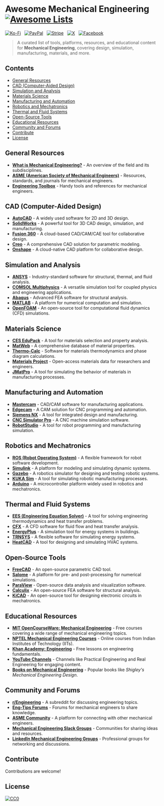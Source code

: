 # Awesome Mechanical Engineering [![Awesome Lists](https://srv-cdn.himpfen.io/badges/awesome-lists/awesomelists-flat.svg)](https://github.com/awesomelistsio/awesome)

[![Ko-Fi](https://srv-cdn.himpfen.io/badges/kofi/kofi-flat.svg)](https://ko-fi.com/awesomelists) &nbsp; [![PayPal](https://srv-cdn.himpfen.io/badges/paypal/paypal-flat.svg)](https://www.paypal.com/donate/?hosted_button_id=3LLKRXJU44EJJ) &nbsp; [![Stripe](https://srv-cdn.himpfen.io/badges/stripe/stripe-flat.svg)](https://tinyurl.com/e8ymxdw3) &nbsp; [![X](https://srv-cdn.himpfen.io/badges/twitter/twitter-flat.svg)](https://x.com/ListsAwesome) &nbsp; [![Facebook](https://srv-cdn.himpfen.io/badges/facebook-pages/facebook-pages-flat.svg)](https://www.facebook.com/awesomelists)

> A curated list of tools, platforms, resources, and educational content for **Mechanical Engineering**, covering design, simulation, manufacturing, materials, and more.

## Contents

- [General Resources](#general-resources)
- [CAD (Computer-Aided Design)](#cad-computer-aided-design)
- [Simulation and Analysis](#simulation-and-analysis)
- [Materials Science](#materials-science)
- [Manufacturing and Automation](#manufacturing-and-automation)
- [Robotics and Mechatronics](#robotics-and-mechatronics)
- [Thermal and Fluid Systems](#thermal-and-fluid-systems)
- [Open-Source Tools](#open-source-tools)
- [Educational Resources](#educational-resources)
- [Community and Forums](#community-and-forums)
- [Contribute](#contribute)
- [License](#license)

## General Resources

- **[What is Mechanical Engineering?](https://en.wikipedia.org/wiki/Mechanical_engineering)** - An overview of the field and its subdisciplines.
- **[ASME (American Society of Mechanical Engineers)](https://www.asme.org/)** - Resources, standards, and journals for mechanical engineers.
- **[Engineering Toolbox](https://www.engineeringtoolbox.com/)** - Handy tools and references for mechanical engineers.

## CAD (Computer-Aided Design)

- **[AutoCAD](https://www.autodesk.com/products/autocad/overview)** - A widely used software for 2D and 3D design.
- **[SolidWorks](https://www.solidworks.com/)** - A powerful tool for 3D CAD design, simulation, and manufacturing.
- **[Fusion 360](https://www.autodesk.com/products/fusion-360/overview)** - A cloud-based CAD/CAM/CAE tool for collaborative design.
- **[Creo](https://www.ptc.com/en/products/creo)** - A comprehensive CAD solution for parametric modeling.
- **[Onshape](https://www.onshape.com/)** - A cloud-native CAD platform for collaborative design.

## Simulation and Analysis

- **[ANSYS](https://www.ansys.com/)** - Industry-standard software for structural, thermal, and fluid analysis.
- **[COMSOL Multiphysics](https://www.comsol.com/)** - A versatile simulation tool for coupled physics and engineering applications.
- **[Abaqus](https://www.3ds.com/products-services/simulia/products/abaqus/)** - Advanced FEA software for structural analysis.
- **[MATLAB](https://www.mathworks.com/products/matlab.html)** - A platform for numerical computation and simulation.
- **[OpenFOAM](https://www.openfoam.com/)** - An open-source tool for computational fluid dynamics (CFD) simulations.

## Materials Science

- **[CES EduPack](https://www.grantadesign.com/education/ces-edupack/)** - A tool for materials selection and property analysis.
- **[MatWeb](http://www.matweb.com/)** - A comprehensive database of material properties.
- **[Thermo-Calc](https://www.thermocalc.com/)** - Software for materials thermodynamics and phase diagram calculations.
- **[Materials Project](https://materialsproject.org/)** - Open-access materials data for researchers and engineers.
- **[JMatPro](https://www.sentesoftware.co.uk/jmatpro)** - A tool for simulating the behavior of materials in manufacturing processes.

## Manufacturing and Automation

- **[Mastercam](https://www.mastercam.com/)** - CAD/CAM software for manufacturing applications.
- **[Edgecam](https://www.edgecam.com/)** - A CAM solution for CNC programming and automation.
- **[Siemens NX](https://www.plm.automation.siemens.com/global/en/products/nx/)** - A tool for integrated design and manufacturing.
- **[CNC Simulator Pro](https://cncsimulator.com/)** - A CNC machine simulation software.
- **[RobotStudio](https://new.abb.com/products/robotics/robotstudio)** - A tool for robot programming and manufacturing simulation.

## Robotics and Mechatronics

- **[ROS (Robot Operating System)](https://www.ros.org/)** - A flexible framework for robot software development.
- **[Simulink](https://www.mathworks.com/products/simulink.html)** - A platform for modeling and simulating dynamic systems.
- **[Gazebo](http://gazebosim.org/)** - A robotics simulator for designing and testing robotic systems.
- **[KUKA Sim](https://www.kuka.com/en-us/products/software/planning-and-simulation/kuka-sim)** - A tool for simulating robotic manufacturing processes.
- **[Arduino](https://www.arduino.cc/)** - A microcontroller platform widely used in robotics and mechatronics.

## Thermal and Fluid Systems

- **[EES (Engineering Equation Solver)](https://fchartsoftware.com/ees/)** - A tool for solving engineering thermodynamics and heat transfer problems.
- **[CFX](https://www.ansys.com/products/fluids/ansys-cfx)** - A CFD software for fluid flow and heat transfer analysis.
- **[EnergyPlus](https://energyplus.net/)** - A simulation tool for energy systems in buildings.
- **[TRNSYS](http://www.trnsys.com/)** - A flexible software for simulating energy systems.
- **[HeatCAD](https://www.heatcad.com/)** - A tool for designing and simulating HVAC systems.

## Open-Source Tools

- **[FreeCAD](https://www.freecadweb.org/)** - An open-source parametric CAD tool.
- **[Salome](https://www.salome-platform.org/)** - A platform for pre- and post-processing for numerical simulations.
- **[ParaView](https://www.paraview.org/)** - Open-source data analysis and visualization software.
- **[Calculix](http://www.calculix.de/)** - An open-source FEA software for structural analysis.
- **[KiCAD](https://kicad.org/)** - An open-source tool for designing electronic circuits in mechatronics.

## Educational Resources

- **[MIT OpenCourseWare: Mechanical Engineering](https://ocw.mit.edu/courses/mechanical-engineering/)** - Free courses covering a wide range of mechanical engineering topics.
- **[NPTEL Mechanical Engineering Courses](https://nptel.ac.in/course.html)** - Online courses from Indian Institutes of Technology (IITs).
- **[Khan Academy: Engineering](https://www.khanacademy.org/)** - Free lessons on engineering fundamentals.
- **[YouTube Channels](https://www.youtube.com/)** - Channels like Practical Engineering and Real Engineering for engaging content.
- **[Books on Mechanical Engineering](https://www.goodreads.com/)** - Popular books like *Shigley's Mechanical Engineering Design*.

## Community and Forums

- **[r/Engineering](https://www.reddit.com/r/engineering/)** - A subreddit for discussing engineering topics.
- **[Eng-Tips Forums](https://www.eng-tips.com/)** - Forums for mechanical engineers to share knowledge.
- **[ASME Community](https://community.asme.org/)** - A platform for connecting with other mechanical engineers.
- **[Mechanical Engineering Slack Groups](https://slack.com/)** - Communities for sharing ideas and resources.
- **[LinkedIn Mechanical Engineering Groups](https://www.linkedin.com/)** - Professional groups for networking and discussions.

## Contribute

Contributions are welcome!

## License

[![CC0](https://mirrors.creativecommons.org/presskit/buttons/88x31/svg/by-sa.svg)](http://creativecommons.org/licenses/by-sa/4.0/)
